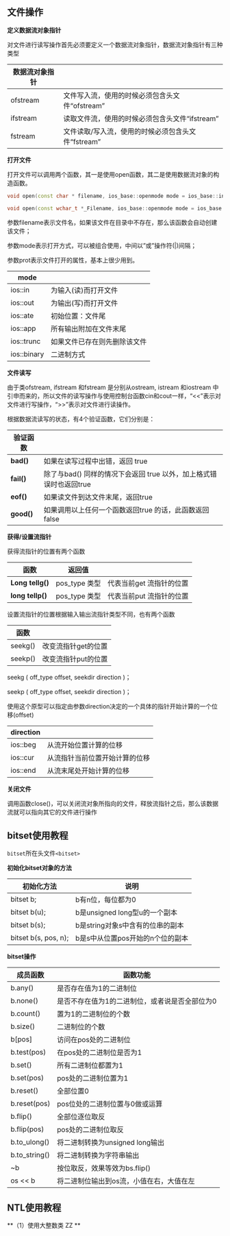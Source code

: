 ## 文件操作

**定义数据流对象指针** 

对文件进行读写操作首先必须要定义一个数据流对象指针，数据流对象指针有三种类型

| 数据流对象指针 |                                                    |
| -------------- | -------------------------------------------------- |
| ofstream       | 文件写入流，使用的时候必须包含头文件“ofstream”     |
| ifstream       | 读取文件流，使用的时候必须包含头文件“ifstream”     |
| fstream        | 文件读取/写入流，使用的时候必须包含头文件“fstream” |



**打开文件** 

打开文件可以调用两个函数，其一是使用open函数，其二是使用数据流对象的构造函数。

```c++
void open(const char * filename, ios_base::openmode mode = ios_base::in | ios_base::out);

void open(const wchar_t *_Filename, ios_base::openmode mode = ios_base::in | ios_base::out, int prot = ios_base::_Openprot);
```

参数filename表示文件名，如果该文件在目录中不存在，那么该函数会自动创建该文件；

参数mode表示打开方式，可以被组合使用，中间以”或”操作符(|)间隔；

参数prot表示文件打开的属性，基本上很少用到。

| mode        |                              |
| ----------- | ---------------------------- |
| ios::in     | 为输入(读)而打开文件         |
| ios::out    | 为输出(写)而打开文件         |
| ios::ate    | 初始位置：文件尾             |
| ios::app    | 所有输出附加在文件末尾       |
| ios::trunc  | 如果文件已存在则先删除该文件 |
| ios::binary | 二进制方式                   |



**文件读写** 

由于类ofstream, ifstream 和fstream 是分别从ostream, istream 和iostream 中引申而来的，所以文件的读写操作与使用控制台函数cin和cout一样，“<<”表示对文件进行写操作，“>>”表示对文件进行读操作。

根据数据流读写的状态，有4个验证函数，它们分别是：

| 验证函数   |                                                              |
| ---------- | ------------------------------------------------------------ |
| **bad()**  | 如果在读写过程中出错，返回 true                              |
| **fail()** | 除了与bad() 同样的情况下会返回 true 以外，加上格式错误时也返回true |
| **eof()**  | 如果读文件到达文件末尾，返回true                             |
| **good()** | 如果调用以上任何一个函数返回true 的话，此函数返回 false      |



**获得/设置流指针** 

获得流指针的位置有两个函数

| 函数             | 返回值        |                          |
| ---------------- | ------------- | ------------------------ |
| **Long tellg()** | pos_type 类型 | 代表当前get 流指针的位置 |
| **long tellp()** | pos_type 类型 | 代表当前put 流指针的位置 |

设置流指针的位置根据输入输出流指针类型不同，也有两个函数

| 函数    |                     |
| ------- | ------------------- |
| seekg() | 改变流指针get的位置 |
| seekp() | 改变流指针put的位置 |

seekg ( off_type offset, seekdir direction )；

seekp ( off_type offset, seekdir direction )；

使用这个原型可以指定由参数direction决定的一个具体的指针开始计算的一个位移(offset)

| direction |                                |
| --------- | ------------------------------ |
| ios::beg  | 从流开始位置计算的位移         |
| ios::cur  | 从流指针当前位置开始计算的位移 |
| ios::end  | 从流末尾处开始计算的位移       |



**关闭文件** 

调用函数close()，可以关闭流对象所指向的文件，释放流指针之后，那么该数据流就可以指向其它的文件进行操作



## bitset使用教程

`bitset`所在头文件`<bitset>`

**初始化bitset对象的方法** 

| 初始化方法              | 说明                             |
| ----------------------- | -------------------------------- |
| bitset<n> b;            | b有n位，每位都为0                |
| bitset<n> b(u);         | b是unsigned long型u的一个副本    |
| bitset<n> b(s);         | b是string对象s中含有的位串的副本 |
| bitset<n> b(s, pos, n); | b是s中从位置pos开始的n个位的副本 |

**bitset操作** 

| 成员函数      | 函数功能                                       |
| ------------- | ---------------------------------------------- |
| b.any()       | 是否存在值为1的二进制位                        |
| b.none()      | 是否不存在值为1的二进制位，或者说是否全部位为0 |
| b.count()     | 置为1的二进制位的个数                          |
| b.size()      | 二进制位的个数                                 |
| b[pos]        | 访问在pos处的二进制位                          |
| b.test(pos)   | 在pos处的二进制位是否为1                       |
| b.set()       | 所有二进制位都置为1                            |
| b.set(pos)    | pos处的二进制位置为1                           |
| b.reset()     | 全部位置0                                      |
| b.reset(pos)  | pos位处的二进制位置与0做或运算                 |
| b.flip()      | 全部位逐位取反                                 |
| b.flip(pos)   | pos处的二进制位取反                            |
| b.to_ulong()  | 将二进制转换为unsigned long输出                |
| b.to_string() | 将二进制转换为字符串输出                       |
| ~b            | 按位取反，效果等效为bs.flip()                  |
| os << b       | 将二进制位输出到os流，小值在右，大值在左       |





## NTL使用教程

**（1）使用大整数类 ZZ ** 









